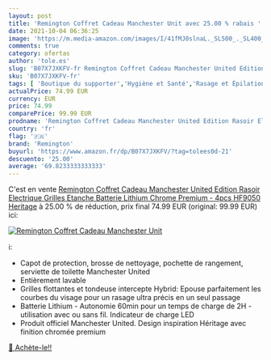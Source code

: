 ```yaml
---
layout: post
title: 'Remington Coffret Cadeau Manchester Unit avec 25.00 % rabais '
date: 2021-10-04 06:36:25
image: 'https://m.media-amazon.com/images/I/41fMJ0slnaL._SL500_._SL400_.jpg'
comments: true
category: ofertas
author: 'tole.es'
slug: 'B07X7JXKFV-fr Remington Coffret Cadeau Manchester United Edition Rasoir...'
sku: 'B07X7JXKFV-fr'
tags: [ 'Boutique du supporter','Hygiène et Santé','Rasage et Épilation','Rasoirs à grille homme','Rasoirs électriques et accessoires','Rasoirs électriques homme','Sports et Loisirs','Supporter de Football','remington', ]
actualPrice: 74.99 EUR
currency: EUR
price: 74.99
comparePrice: 99.99 EUR
prodname: 'Remington Coffret Cadeau Manchester United Edition Rasoir Electrique Grilles Etanche  Batterie Lithium  Chrome Premium - 4pcs HF9050 Heritage'
country: 'fr'
flag: '🇫🇷'
brand: 'Remington'
buyurl: 'https://www.amazon.fr/dp/B07X7JXKFV/?tag=tolees0d-21'
descuento: '25.00'
average: '69.8233333333333'
---
```


C'est en vente [Remington Coffret Cadeau Manchester United Edition Rasoir Electrique Grilles Etanche  Batterie Lithium  Chrome Premium - 4pcs HF9050 Heritage](https://www.amazon.fr/dp/B07X7JXKFV/?tag=tolees0d-21)  à  25.00 % de réduction, prix final  74.99 EUR (original: 99.99 EUR) ici:

[![Remington Coffret Cadeau Manchester Unit](https://m.media-amazon.com/images/I/41fMJ0slnaL._SL500_._SL400_.jpg)](https://www.amazon.fr/dp/B07X7JXKFV/?tag=tolees0d-21)

ℹ️:

- Capot de protection, brosse de nettoyage, pochette de rangement, serviette de toilette Manchester United
- Entièrement lavable
- Grilles flottantes et tondeuse intercepte Hybrid: Epouse parfaitement les courbes du visage pour un rasage ultra précis en un seul passage
- Batterie Lithium - Autonomie 60min pour un temps de charge de 2H - utilisation avec ou sans fil. Indicateur de charge LED
- Produit officiel Manchester United. Design inspiration Héritage avec finition chromée premium

[🛒 Achète-le!!](https://www.amazon.fr/dp/B07X7JXKFV/?tag=tolees0d-21)
